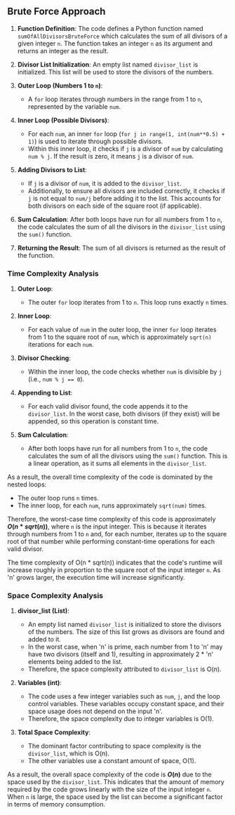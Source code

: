 ## Brute Force Approach

1. **Function Definition**: The code defines a Python function named `sumOfAllDivisorsBruteForce` which calculates the sum of all divisors of a given integer `n`. The function takes an integer `n` as its argument and returns an integer as the result.

2. **Divisor List Initialization**: An empty list named `divisor_list` is initialized. This list will be used to store the divisors of the numbers.

3. **Outer Loop (Numbers 1 to `n`)**:
    - A `for` loop iterates through numbers in the range from 1 to `n`, represented by the variable `num`.

4. **Inner Loop (Possible Divisors)**:
    - For each `num`, an inner `for` loop (`for j in range(1, int(num**0.5) + 1)`) is used to iterate through possible divisors.
    - Within this inner loop, it checks if `j` is a divisor of `num` by calculating `num % j`. If the result is zero, it means `j` is a divisor of `num`.

5. **Adding Divisors to List**:
    - If `j` is a divisor of `num`, it is added to the `divisor_list`.
    - Additionally, to ensure all divisors are included correctly, it checks if `j` is not equal to `num/j` before adding it to the list. This accounts for both divisors on each side of the square root (if applicable).

6. **Sum Calculation**: After both loops have run for all numbers from 1 to `n`, the code calculates the sum of all the divisors in the `divisor_list` using the `sum()` function.

7. **Returning the Result**: The sum of all divisors is returned as the result of the function.


### Time Complexity Analysis

1. **Outer Loop**:
    - The outer `for` loop iterates from 1 to `n`. This loop runs exactly `n` times.

2. **Inner Loop**:
    - For each value of `num` in the outer loop, the inner `for` loop iterates from 1 to the square root of `num`, which is approximately `sqrt(n)` iterations for each `num`.

3. **Divisor Checking**:
    - Within the inner loop, the code checks whether `num` is divisible by `j` (i.e., `num % j == 0`).

4. **Appending to List**:
    - For each valid divisor found, the code appends it to the `divisor_list`. In the worst case, both divisors (if they exist) will be appended, so this operation is constant time.

5. **Sum Calculation**:
    - After both loops have run for all numbers from 1 to `n`, the code calculates the sum of all the divisors using the `sum()` function. This is a linear operation, as it sums all elements in the `divisor_list`.

As a result, the overall time complexity of the code is dominated by the nested loops:
- The outer loop runs `n` times.
- The inner loop, for each `num`, runs approximately `sqrt(num)` times.

Therefore, the worst-case time complexity of this code is approximately **$O(n * sqrt(n))$**, where `n` is the input integer. This is because it iterates through numbers from 1 to `n` and, for each number, iterates up to the square root of that number while performing constant-time operations for each valid divisor.

The time complexity of O(n * sqrt(n)) indicates that the code's runtime will increase roughly in proportion to the square root of the input integer `n`. As 'n' grows larger, the execution time will increase significantly.


### Space Complexity Analysis

1. **divisor_list (List)**:
    - An empty list named `divisor_list` is initialized to store the divisors of the numbers. The size of this list grows as divisors are found and added to it.
    - In the worst case, when 'n' is prime, each number from 1 to 'n' may have two divisors (itself and 1), resulting in approximately 2 * 'n' elements being added to the list.
    - Therefore, the space complexity attributed to `divisor_list` is O(n).

2. **Variables (int)**:
    - The code uses a few integer variables such as `num`, `j`, and the loop control variables. These variables occupy constant space, and their space usage does not depend on the input 'n'.
    - Therefore, the space complexity due to integer variables is O(1).

3. **Total Space Complexity**:
    - The dominant factor contributing to space complexity is the `divisor_list`, which is O(n).
    - The other variables use a constant amount of space, O(1).

As a result, the overall space complexity of the code is **$O(n)$** due to the space used by the `divisor_list`. This indicates that the amount of memory required by the code grows linearly with the size of the input integer `n`. When `n` is large, the space used by the list can become a significant factor in terms of memory consumption.








